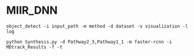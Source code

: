 # MIIR_DNN

`object_detect -i input_path -m method -d dataset -v visualization -l log`

`python Synthesis.py -d Pathway2_3,Pathway1_1 -m faster-rcnn -i MDtrack_Results -f -t`
